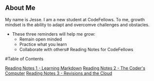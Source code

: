 ## About Me

My name is Jesse. I am a new student at CodeFellows. To me, growth mindset is the ability to adapt and overcomve challenges and obstacles.

- These three reminders will help me grow:
  - Remain open minded
  - Practice what you learn
  - Collaborate with others# Reading Notes for CodeFellows

#Table of Contents

[Reading Notes 1 - Learning Markdown](markdown.md)
[Reading Notes 2 - The Coder's Computer](coderscomputer.md)
[Reading Notes 3 - Revisions and the Cloud](revisionscloud.md)
